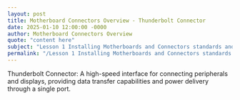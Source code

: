 ```yaml
---
layout: post
title: Motherboard Connectors Overview - Thunderbolt Connector
date: 2025-01-10 12:00:00 -0000
author: Motherboard Connectors Overview
quote: "content here"
subject: "Lesson 1 Installing Motherboards and Connectors standards and specifications"
permalink: "/Lesson 1 Installing Motherboards and Connectors standards and specifications/Motherboard Connectors Overview/Motherboard Connectors Overview - Thunderbolt Connector"
---
```


Thunderbolt Connector: A high-speed interface for connecting peripherals and displays, providing data transfer capabilities and power delivery through a single port.
